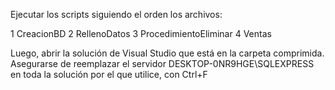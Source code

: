 Ejecutar los scripts siguiendo el orden los archivos:

1 CreacionBD
2 RellenoDatos
3 ProcedimientoEliminar
4 Ventas

Luego, abrir la solución de Visual Studio que está en la carpeta comprimida. Asegurarse de reemplazar el servidor DESKTOP-0NR9HGE\SQLEXPRESS en toda la solución por el que utilice, con Ctrl+F
